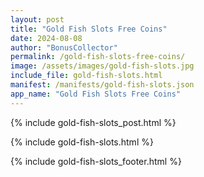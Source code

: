 ```yaml
---
layout: post
title: "Gold Fish Slots Free Coins"
date: 2024-08-08
author: "BonusCollector"
permalink: /gold-fish-slots-free-coins/
image: /assets/images/gold-fish-slots.jpg
include_file: gold-fish-slots.html
manifest: /manifests/gold-fish-slots.json
app_name: "Gold Fish Slots Free Coins"
---
```


{% include gold-fish-slots_post.html %}

{% include gold-fish-slots.html %}

{% include gold-fish-slots_footer.html %}